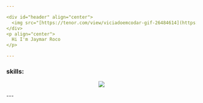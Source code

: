 ```yaml
---

<div id="header" align="center">
  <img src="[https://tenor.com/view/viciadoemcodar-gif-26484614](https://giphy.com/gifs/looneytunesworldofmayhem-world-of-mayhem-looney-tunes-ltwom-RbDKaczqWovIugyJmW)" width="100"/>
</div>
<p align="center">
  Hi I'm Jaymar Roco
</p>

---
```


### skills:

<p align="center">
  <a href="https://skillicons.dev">
    <img src="https://skillicons.dev/icons?i=html,css,php,mysql,vim" />
  </a>
</p>
---


<!--
**MosquitoCoil/MosquitoCoil** is a ✨ _special_ ✨ repository because its `README.md` (this file) appears on your GitHub profile.

Here are some ideas to get you started:

- 🔭 I’m currently working on ...
- 🌱 I’m currently learning ...
- 👯 I’m looking to collaborate on ...
- 🤔 I’m looking for help with ...
- 💬 Ask me about ...
- 📫 How to reach me: ...
- 😄 Pronouns: ...
- ⚡ Fun fact: ...
-->
